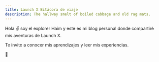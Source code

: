```yaml
---
title: Launch X Bitácora de viaje
description: The hallway smelt of boiled cabbage and old rag mats.
---
```


Hola ✌️  soy el explorer Haim y este es mi blog personal donde compartiré mis aventuras de Launch X.

Te invito a conocer mis aprendizajes y leer mis experiencias.

🚀
